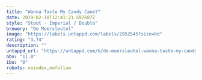 ```yaml
---
title: "Wanna Taste My Candy Cane?"
date: 2019-02-10T12:41:21.597687Z
style: "Stout - Imperial / Double"
brewery: "De Moersleutel"
image: "https://labels.untappd.com/labels/2952545?size=hd"
rating: "3.74"
description: ""
untappd_url: "https://untappd.com/b/de-moersleutel-wanna-taste-my-candy-cane/2952545"
abv: "11.0"
ibu: "0"
robots: noindex,nofollow
---
```

